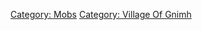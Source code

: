 [Category: Mobs](Category:_Mobs "wikilink") [Category: Village Of
Gnimh](Category:_Village_Of_Gnimh "wikilink")
